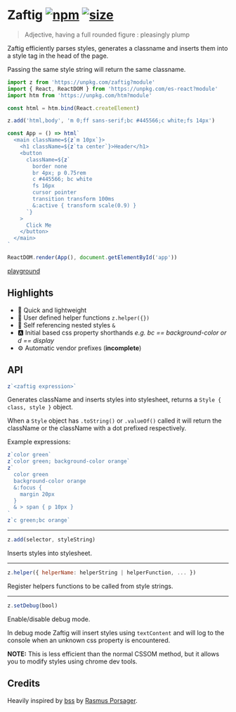 # Zaftig [![npm](https://img.shields.io/npm/v/zaftig.svg)](https://www.npmjs.com/package/zaftig) [![size](https://img.badgesize.io/https://unpkg.com/zaftig@latest.png?label=gzip&color=blue&compression=gzip)](https://unpkg.com/zaftig@latest)

> Adjective, having a full rounded figure : pleasingly plump

Zaftig efficiently parses styles, generates a classname and inserts them into a style tag in the head of the page.

Passing the same style string will return the same classname.

```jsx
import z from 'https://unpkg.com/zaftig?module'
import { React, ReactDOM } from 'https://unpkg.com/es-react?module'
import htm from 'https://unpkg.com/htm?module'

const html = htm.bind(React.createElement)

z.add('html,body', 'm 0;ff sans-serif;bc #445566;c white;fs 14px')

const App = () => html`
  <main className=${z`m 10px`}>
    <h1 className=${z`ta center`}>Header</h1>
    <button
      className=${z`
        border none
        br 4px; p 0.75rem
        c #445566; bc white
        fs 16px
        cursor pointer
        transition transform 100ms
        &:active { transform scale(0.9) }
      `}
    >
      Click Me
    </button>
  </main>
`

ReactDOM.render(App(), document.getElementById('app'))
```

[playground](https://flems.io/#0=N4IgZglgNgpgziAXAbVAOwIYFsZJAOgAsAXLKEAGhAGMB7NYmBvAHgBMIA3AAgjYF4AOiAwAHUcIB8gtN24yWAeg6dJlEHBixqxCPQSIQABkQBGAEwgAvhXTZch-ACsEVOgybE8ELKNoAnYm4AL24wf1osbgByEmJROERFRQBXNFEAawBzfDosRWCMMF0sgH4sWjYU2GiZHz9A7mBuACUYDB0KVvadABEAeQBZbiswiKjY4njE5LTMnLzFeABafx7icsrqmFq0eoCgkijwyJi4hKTU9OzcyMUjzaqamRl3OEPSKG5+biP8ACMIGg2AAKNodYi5NYYRgAUVgOAYAEoXmhgvgMGxQZMyBR-pUAJ7RLrRKJGADcYDA3DgGDQcGWmn8EDA5P+1G4AGIACzcgCsfIAbILyRyAO6ECCMSlwbimbmiAAe0RRaFe+iCAEFxN9uCCkd9JL9PgADGRyFhYDBA7jUKAYOBwABy9n4ABJgMETVFTEYlSbcvbHVZpLI5NwWIRTLag87XR6vcQMLbPDB-AG7Q64CGABLtNhppRR0PhiP-FJTejm0sxrMunDu4DVmshM1hlv4-wF-zcND0GDNmv-HsKxXk7iibhGfAAdj5aywg9LHJ5-KFIu47O4EqlA-bNbAstMgqVS-D1BS-jgAQntCBjH8Z7kxH8dLgUr0shfb7AAR9RiMLA4CfbgADJEAhLgYCabhv3pX9-CiOBqAwWAQWnABOA0rBAjNYzPHD9xLGsAGEoAgagMm4QY91LJRy0rNBiKUK0gVDNsZHBPohnwNZgTTEFtVEfUujYWgL0RSEshgYh4RgSSACECQASWxMRRBVVV1E0bRdH0PBuUQblLBsOwcDwXJHXUdxGGYQxrAAXSsIA)

## Highlights

- 💸 Quick and lightweight
- 🙇 User defined helper functions `z.helper({})`
- 💯 Self referencing nested styles `&`
- 🅰️ Initial based css property shorthands _e.g. bc == background-color or d == display_
- ⚙️ Automatic vendor prefixes (**incomplete**)

## API

```js
z`<zaftig expression>`
```

Generates className and inserts styles into stylesheet, returns a `Style { class, style }` object.

When a `Style` object has `.toString()` or `.valueOf()` called it will return the className or the className with a dot prefixed respectively.

Example expressions:

```js
z`color green`
z`color green; background-color orange`
z`
  color green
  background-color orange
  &:focus {
    margin 20px
  }
  & > span { p 10px }
`
z`c green;bc orange`
```

<hr>

```js
z.add(selector, styleString)
```

Inserts styles into stylesheet.

<hr>

```js
z.helper({ helperName: helperString | helperFunction, ... })
```

Register helpers functions to be called from style strings.

<hr>

```js
z.setDebug(bool)
```

Enable/disable debug mode.

In debug mode Zaftig will insert styles using `textContent` and will log to the console when an unknown css property is encountered.

**NOTE:** This is less efficient than the normal CSSOM method, but it allows you to modify styles using chrome dev tools.

## Credits

Heavily inspired by [bss](https://github.com/porsager/bss) by [Rasmus Porsager](https://github.com/porsager).
